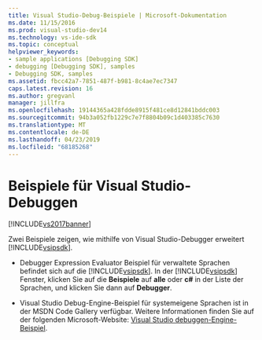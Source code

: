 ```yaml
---
title: Visual Studio-Debug-Beispiele | Microsoft-Dokumentation
ms.date: 11/15/2016
ms.prod: visual-studio-dev14
ms.technology: vs-ide-sdk
ms.topic: conceptual
helpviewer_keywords:
- sample applications [Debugging SDK]
- debugging [Debugging SDK], samples
- Debugging SDK, samples
ms.assetid: fbcc42a7-7851-487f-b981-8c4ae7ec7347
caps.latest.revision: 16
ms.author: gregvanl
manager: jillfra
ms.openlocfilehash: 19144365a428fdde8915f481ce8d12841bddc003
ms.sourcegitcommit: 94b3a052fb1229c7e7f8804b09c1d403385c7630
ms.translationtype: MT
ms.contentlocale: de-DE
ms.lasthandoff: 04/23/2019
ms.locfileid: "68185268"
---
```

# <a name="visual-studio-debugging-samples"></a>Beispiele für Visual Studio-Debuggen
[!INCLUDE[vs2017banner](../../includes/vs2017banner.md)]

Zwei Beispiele zeigen, wie mithilfe von Visual Studio-Debugger erweitert [!INCLUDE[vsipsdk](../../includes/vsipsdk-md.md)].  
  
- Debugger Expression Evaluator Beispiel für verwaltete Sprachen befindet sich auf die [!INCLUDE[vsipsdk](../../includes/vsipsdk-md.md)]. In der [!INCLUDE[vsipsdk](../../includes/vsipsdk-md.md)] Fenster, klicken Sie auf die **Beispiele** auf **alle** oder **c#** in der Liste der Sprachen, und klicken Sie dann auf **Debugger**.  
  
- Visual Studio Debug-Engine-Beispiel für systemeigene Sprachen ist in der MSDN Code Gallery verfügbar. Weitere Informationen finden Sie auf der folgenden Microsoft-Website: [Visual Studio debuggen-Engine-Beispiel](http://go.microsoft.com/fwlink/?LinkId=150236).
